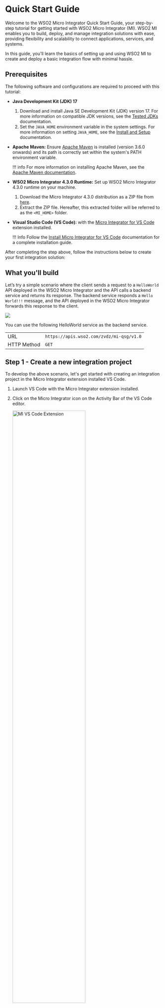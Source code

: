 # Quick Start Guide

Welcome to the WSO2 Micro Integrator Quick Start Guide, your step-by-step tutorial for getting started with WSO2 Micro Integrator (MI). WSO2 MI enables you to build, deploy, and manage integration solutions with ease, providing flexibility and scalability to connect applications, services, and systems.

In this guide, you'll learn the basics of setting up and using WSO2 MI to create and deploy a basic integration flow with minimal hassle.

## Prerequisites

The following software and configurations are required to proceed with this tutorial:

- **Java Development Kit (JDK) 17**

    1. Download and install Java SE Development Kit (JDK) version 17. For more information on compatible JDK versions, see the [Tested JDKs]({{base_path}}/install-and-setup/setup/reference/product-compatibility/#tested-jdks) documentation.
    2. Set the `JAVA_HOME` environment variable in the system settings. For more information on setting `JAVA_HOME`, see the [Install and Setup]({{base_path}}/install-and-setup/install/installing-mi/#setting-up-java_home) documentation.

- **Apache Maven:** Ensure <a target="_blank" href="https://maven.apache.org/download.cgi">Apache Maven</a> is installed (version 3.6.0 onwards) and its path is correctly set within the system's PATH environment variable.

    !!! info
        For more information on installing Apache Maven, see the <a target="_blank" href="https://maven.apache.org/install.html">Apache Maven documentation</a>.

- **WSO2 Micro Integrator 4.3.0 Runtime:** Set up WSO2 Micro Integrator 4.3.0 runtime on your machine.
    1. Download the Micro Integrator 4.3.0 distribution as a ZIP file from <a target="_blank" href="https://github.com/wso2/micro-integrator/releases/download/v4.3.0/wso2mi-4.3.0.zip">here</a>.
    2. Extract the ZIP file. Hereafter, this extracted folder will be referred to as the `<MI_HOME>` folder.
  
- **Visual Studio Code (VS Code):** with the <a target="_blank" href="https://marketplace.visualstudio.com/items?itemName=WSO2.micro-integrator">Micro Integrator for VS Code</a> extension installed.

    !!! Info
        Follow the [Install Micro Integrator for VS Code]({{base_path}}/develop/mi-for-vscode/install-wso2-mi-for-vscode) documentation for a complete installation guide.

After completing the step above, follow the instructions below to create your first integration solution:

## What you'll build

Let’s try a simple scenario where the client sends a request to a `HelloWorld` API deployed in the WSO2 Micro Integrator and the API calls a backend service and returns its response. The backend service responds a `Hello World!!!` message, and the API deployed in the WSO2 Micro Integrator forwards this response to the client.

<a href="{{base_path}}/assets/img/integrate/quick-start-guide/mi-quick-start-guide.gif"><img src="{{base_path}}/assets/img/integrate/quick-start-guide/mi-quick-start-guide.gif"></a>

You can use the following HelloWorld service as the backend service.

<table>
    <tr>
        <td>URL</td>
        <td>
            <code>https://apis.wso2.com/zvdz/mi-qsg/v1.0</code>
        </td>
    </tr>
    <tr>
        <td>HTTP Method</td>
        <td>
            <code>GET</code> 
        </td>
    </tr>
</table>

## Step 1 - Create a new integration project

To develop the above scenario, let's get started with creating an integration project in the Micro Integrator extension installed VS Code.

1. Launch VS Code with the Micro Integrator extension installed.

2. Click on the Micro Integrator icon on the Activity Bar of the VS Code editor.

    <a href="{{base_path}}/assets/img/develop/mi-for-vscode/mi-vscode-extension.png"><img src="{{base_path}}/assets/img/develop/mi-for-vscode/mi-vscode-extension.png" alt="MI VS Code Extension" width="70%"></a>

3. Click **Create New Project** on **Design View**. For more options to create a new integration project, see [Create an Integration Project]({{base_path}}/develop/create-integration-project).

4. In the **Project Creation Form**, enter `HelloWorld` as the **Project Name**.

5. Provide a location under the **Select Project Directory**.
 
    <a href="{{base_path}}/assets/img/develop/mi-for-vscode/qsg/new-project.png"><img src="{{base_path}}/assets/img/develop/mi-for-vscode/qsg/new-project.png" alt="Create New Project" width="70%"></a>

6. Click **Create**.

## Step 2 - Create an API

Now the integration project is ready to add an API. In this scenario, the API calls a backend service and responds to the client. First, let's create an API.

1. Go to **Micro Integrator Project Explorer** > **APIs.**

2. Hover over **APIs** and click the **+** icon that appears to open the **Create API** form.

3. Enter `HelloWorldAPI` as the API **Name**. The API **Context** field will be automatically populated with the same value. 

    <a href="{{base_path}}/assets/img/develop/mi-for-vscode/qsg/new-api.png"><img src="{{base_path}}/assets/img/develop/mi-for-vscode/qsg/new-api.png" alt="Create New API" width="70%"></a>

4. Click **Create**.

Once you create the API, a default resource will be automatically generated. You'll use this resource in this tutorial. To learn how to add a new resource to an API, see the [Add new resource]({{base_path}}/develop/creating-artifacts/creating-an-api/#add-new-api-resources) documentation.

## Step 3 - Design the integration

Now it is time to design your API. This is the underlying logic that is executed behind the scenes when an API request is made. In this scenario first, you need to call the backend service. For that, you have to add an [endpoint]({{base_path}}/reference/synapse-properties/endpoint-properties).

1. Navigate to the **MI Project Explorer** > **Endpoints**.

2. Hover over Endpoints and click the + icon that appears.

3. Select **HTTP Endpoint** from the **Create Endpoint** interface.

4. Specify the following values to create the HTTP endpoint for the [backend service](#what-youll-build).

     <table>
     <tr>
         <th>Parameter</th>
         <th>Value</th>
     </tr>
     <tr>
         <td>Endpoint Name</td>
         <td>
             <code>HelloWorldEp</code>
         </td>
     </tr>
     <tr>
         <td>URI Template</td>
         <td>
             <code>https://apis.wso2.com/zvdz/mi-qsg/v1.0</code>
         </td>
     </tr>
     <tr>
         <td>HTTP Method</td>
         <td>
             <code>GET</code> 
         </td>
     </tr>
     </table>

5. Click  **Create**.

    Now you have to add a [Call Mediator]({{base_path}}/reference/mediators/call-mediator) to call the backend service.

6. Open the **Resource View** of the API resource.

    1. Go to **MI Project Explorer** > **APIs**.

    2. Under `HelloWorldAPI`, click the default API resource to open the **Resource View** of the API resource.

7. Click on the **+** icon to open the mediator palette.

8. Select **Call Endpoint** mediator under **Mediators** > **Generic**.

9. Under **Endpoint**, select the created `HelloWorldEp` endpoint from the dropdown. 

10. Click  **Submit**.
    
    Now let's add a [Respond Mediator]({{base_path}}/reference/mediators/respond-mediator) to respond the message to the client.

11. Click on the **+** icon placed just after the Call mediator to open the mediator palette.

12. Select **Respond** mediator under **Mediators** > **Generic**. 

13. Click **Submit**.

    <a href="{{base_path}}/assets/img/develop/mi-for-vscode/qsg/design-api.gif"><img src="{{base_path}}/assets/img/develop/mi-for-vscode/qsg/design-api.gif" alt="Design API" width="70%"></a>

Following is what you'll see in the **Source View** of the VS Code.

!!! info
    You can view the source view by clicking on the **Show Source** (`</>`) icon located in the top right corner of the VS Code.

```xml
<?xml version="1.0" encoding="UTF-8"?>
<api context="/helloworldapi" name="HelloWorldAPI" xmlns="http://ws.apache.org/ns/synapse">
    <resource methods="GET" uri-template="/">
        <inSequence>
            <call>
                <endpoint key="HelloWorldEp"/>
            </call>
            <respond/>
        </inSequence>
        <faultSequence>
        </faultSequence>
    </resource>
</api>
```

## Step 4 - Add MI server to run integration

You need to [configure]({{base_path}}/develop/using-remote-micro-integrator) the downloaded and extracted WSO2 MI server in the Micro Integrator extension installed VS Code to run the integration solution. Let's proceed with the following steps.

1. Open the VS Code **Command Palette** by selecting **View** > **Command Palette** from the menu, or by using the shortcut `Command`+`Shift`+`P` on macOS or `Ctrl`+`Shift`+`P` on Windows.

2. Select **MI: Add MI server** from the list of available commands.

3. Click **Add MI server** to add a Micro Integrator server.

4. Select the folder where `<MI_HOME>` is located. This will be set as the **current server path**.

    <a href="{{base_path}}/assets/img/develop/mi-for-vscode/qsg/configure-mi-server.gif"><img src="{{base_path}}/assets/img/develop/mi-for-vscode/qsg/configure-mi-server.gif" alt="Configure MI Server" width="70%"></a>

## Step 5 - Run the integration artifacts

Now that you have developed an integration using the Micro Integrator Visual Studio Code plugin. It is time to deploy the integration to the Micro Integrator server runtime.

Click the **Build and Run** icon located in the top right corner of VS Code.

<a href="{{base_path}}/assets/img/develop/mi-for-vscode/qsg/build-and-run-project.png"><img src="{{base_path}}/assets/img/develop/mi-for-vscode/qsg/build-and-run-project.png" alt="Build and run" width="70%"></a>

## Step 6 - Test the integration service

Now, let's test the integration service. For that, you can use the inbuilt try-it functionality in the MI for VS Code extension. 

When you run the integration artifact as in [Step 5](#step-5-run-the-integration-artifacts), the **Runtime Services** interface is opened up. You can see all the available services. 

Select `HelloWorldAPI` that you have developed and test the resource.

<a href="{{base_path}}/assets/img/develop/mi-for-vscode/qsg/test-api.gif"><img src="{{base_path}}/assets/img/develop/mi-for-vscode/qsg/test-api.gif" alt="Test API" width="70%"></a>

Congratulations!
Now, you have created your first integration service.

Additionally, you can use the [Integration Control Plane (ICP)]({{base_path}}/observe-and-manage/working-with-integration-control-plane) to observe details of the deployed artifacts.

## What's next?

Try more [tutorials and examples]({{base_path}}/learn/learn-overview/).
